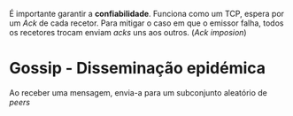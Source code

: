 É importante garantir a **confiabilidade**.
Funciona como um TCP, espera por um *Ack* de cada recetor. 
Para mitigar o caso em que o emissor falha, todos os recetores trocam enviam *acks* uns aos outros. (*Ack imposion*)

# Gossip - Disseminação epidémica
Ao receber uma mensagem, envia-a para um subconjunto aleatório de *peers*